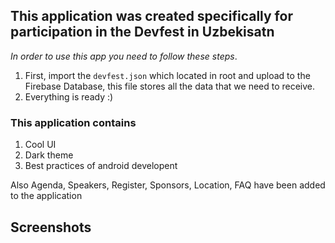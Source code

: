 
## This application was created specifically for participation in the Devfest in Uzbekisatn

_In order to use this app you need to follow these steps_.
1. First, import the `devfest.json` which located in root and upload to the Firebase Database, this file stores all the data that we need to receive.
2. Everything is ready :)

### This application contains
1. Cool UI
2. Dark theme
3. Best practices of android developent

Also Agenda, Speakers, Register, Sponsors, Location, FAQ have been added to the application

## Screenshots
